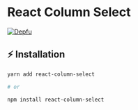# React Column Select
[![Depfu](https://badges.depfu.com/badges/c540bb2dbd4e634a557231ecd335474e/overview.svg)](https://depfu.com/repos/github/chr-ge/react-column-select?project_id=24188)

## ⚡ Installation

```sh
yarn add react-column-select

# or

npm install react-column-select
```
